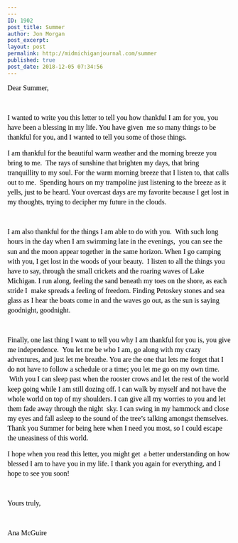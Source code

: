 ```yaml
---
---
ID: 1902
post_title: Summer
author: Jon Morgan
post_excerpt:
layout: post
permalink: http://midmichiganjournal.com/summer
published: true
post_date: 2018-12-05 07:34:56
---
```

<p dir="ltr" style="line-height: 1.38; margin-top: 0pt; margin-bottom: 0pt;"><span style="font-size: 12pt; font-family: 'Times New Roman'; color: #000000; background-color: transparent; font-weight: 400; font-style: normal; font-variant: normal; text-decoration: none; vertical-align: baseline;">Dear Summer,</span></p>
<p><b id="docs-internal-guid-35646b9f-7fff-8358-8759-53f23c0031b2" style="font-weight: normal;"> </b></p>
<p dir="ltr" style="line-height: 1.38; margin-top: 0pt; margin-bottom: 0pt;"><span style="font-size: 12pt; font-family: 'Times New Roman'; color: #000000; background-color: transparent; font-weight: 400; font-style: normal; font-variant: normal; text-decoration: none; vertical-align: baseline;">I wanted to write you this letter to tell you how thankful I am for you, you have been a blessing in my life. You have given  me so many things to be thankful for you, and I wanted to tell you some of those things.</span></p>
<p dir="ltr"></p>
<p dir="ltr" style="line-height: 1.38; margin-top: 0pt; margin-bottom: 0pt;"><span style="font-size: 12pt; font-family: 'Times New Roman'; color: #000000; background-color: transparent; font-weight: 400; font-style: normal; font-variant: normal; text-decoration: none; vertical-align: baseline;">I am thankful for the beautiful warm weather and the morning breeze you bring to me.  The rays of sunshine that brighten my days, that bring tranquillity to my soul. For the warm morning breeze that I listen to, that calls out to me.  Spending hours on my trampoline just listening to the breeze as it yells, just to be heard. Your overcast days are my favorite because I get lost in my thoughts, trying to decipher my future in the clouds. </span></p>
<p><b style="font-weight: normal;"> </b></p>
<p dir="ltr" style="line-height: 1.38; margin-top: 0pt; margin-bottom: 0pt;"><span style="font-size: 12pt; font-family: 'Times New Roman'; color: #000000; background-color: transparent; font-weight: 400; font-style: normal; font-variant: normal; text-decoration: none; vertical-align: baseline;">I am also thankful for the things I am able to do with you.  With such long hours in the day when I am swimming late in the evenings,  you can see the sun and the moon appear together in the same horizon. When I go camping with you, I get lost in the woods of your beauty.  I listen to all the things you have to say, through the small crickets and the roaring waves of Lake Michigan. I run along, feeling the sand beneath my toes on the shore, as each stride I  make spreads a feeling of freedom. Finding Petoskey stones and sea glass as I hear the boats come in and the waves go out, as the sun is saying goodnight, goodnight. </span></p>
<p><b style="font-weight: normal;"> </b></p>
<p dir="ltr" style="line-height: 1.38; margin-top: 0pt; margin-bottom: 0pt;"><span style="font-size: 12pt; font-family: 'Times New Roman'; color: #000000; background-color: transparent; font-weight: 400; font-style: normal; font-variant: normal; text-decoration: none; vertical-align: baseline;">Finally, one last thing I want to tell you why I am thankful for you is, you give me independence.  You let me be who I am, go along with my crazy adventures, and just let me breathe. You are the one that lets me forget that I do not have to follow a schedule or a time; you let me go on my own time.  With you I can sleep past when the rooster crows and let the rest of the world keep going while I am still dozing off. I can walk by myself and not have the whole world on top of my shoulders. I can give all my worries to you and let them fade away through the night  sky. I can swing in my hammock and close my eyes and fall asleep to the sound of the tree’s talking amongst themselves. Thank you Summer for being here when I need you most, so I could escape the uneasiness of this world. </span></p>
<p dir="ltr"></p>
<p dir="ltr" style="line-height: 1.38; margin-top: 0pt; margin-bottom: 0pt;"><span style="font-size: 12pt; font-family: 'Times New Roman'; color: #000000; background-color: transparent; font-weight: 400; font-style: normal; font-variant: normal; text-decoration: none; vertical-align: baseline;">I hope when you read this letter, you might get  a better understanding on how blessed I am to have you in my life. I thank you again for everything, and I hope to see you soon!</span></p>
<p><b style="font-weight: normal;"> </b></p>
<p dir="ltr" style="line-height: 1.38; margin-top: 0pt; margin-bottom: 0pt;"><span style="font-size: 12pt; font-family: 'Times New Roman'; color: #000000; background-color: transparent; font-weight: 400; font-style: normal; font-variant: normal; text-decoration: none; vertical-align: baseline;">Yours truly,</span></p>
<p><b style="font-weight: normal;"> </b></p>
<p dir="ltr" style="line-height: 1.38; margin-top: 0pt; margin-bottom: 0pt;"><span style="font-size: 12pt; font-family: 'Times New Roman'; color: #000000; background-color: transparent; font-weight: 400; font-style: normal; font-variant: normal; text-decoration: none; vertical-align: baseline;">Ana McGuire </span></p>